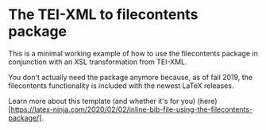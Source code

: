 # The TEI-XML to filecontents package
This is a minimal working example of how to use the filecontents package in conjunction with an XSL transformation from TEI-XML.

You don't actually need the package anymore because, as of fall 2019, the filecontents functionality is included with the newest LaTeX releases.

Learn more about this template (and whether it's for you) (here)[https://latex-ninja.com/2020/02/02/inline-bib-file-using-the-filecontents-package/].
